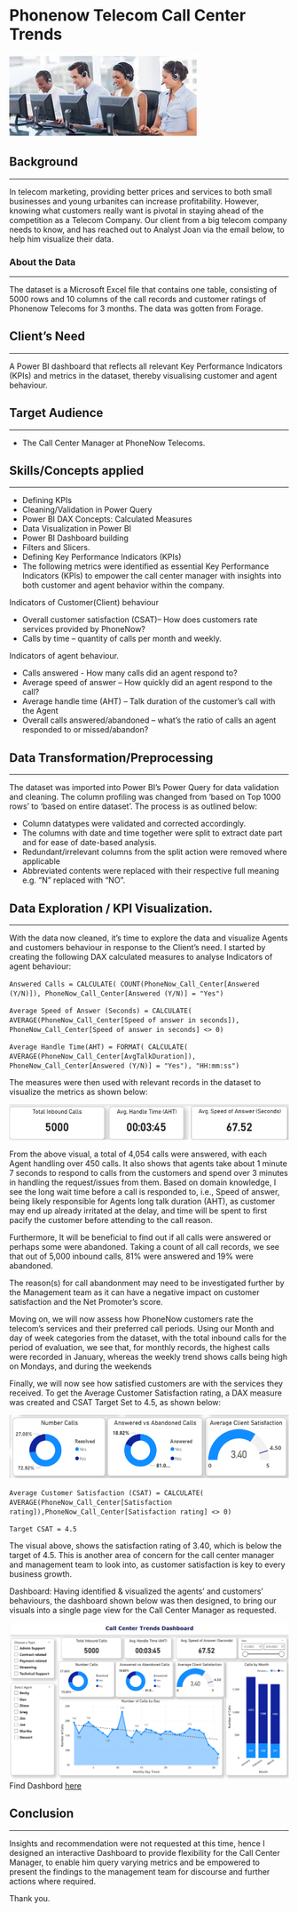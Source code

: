 # Phonenow Telecom  Call Center Trends
<!-- telecome call center image -->
!['Telecom Call Center'](https://github.com/itsmearafik/call_center_analysis/blob/main/images/telecom_call_center.jpeg)

## Background

---

In telecom marketing, providing better prices and services to both small businesses and young urbanites can increase profitability. However, knowing what customers really want is pivotal in staying ahead of the competition as a Telecom Company. Our client from a big telecom company needs to know, and has reached out to Analyst Joan via the email below, to help him visualize their data.

### About the Data

---

The dataset is a Microsoft Excel file that contains one table, consisting of 5000 rows and 10 columns of the call records and customer ratings of Phonenow Telecoms for 3 months. The data was gotten from Forage.

## Client’s Need

---

A Power BI dashboard that reflects all relevant Key Performance Indicators (KPIs) and metrics in the dataset, thereby visualising customer and agent behaviour.

## Target Audience

---

* The Call Center Manager at PhoneNow Telecoms.

## Skills/Concepts applied

---

* Defining KPIs
* Cleaning/Validation in Power Query
* Power BI DAX Concepts: Calculated Measures
* Data Visualization in Power BI
* Power BI Dashboard building
* Filters and Slicers.
* Defining Key Performance Indicators (KPIs)
* The following metrics were identified as essential Key Performance Indicators (KPIs) to empower the call center manager with insights into both customer and agent behavior within the company.

Indicators of Customer(Client) behaviour

* Overall customer satisfaction (CSAT)– How does customers rate services provided by PhoneNow?
* Calls by time – quantity of calls per month and weekly.

Indicators of agent behaviour.

* Calls answered - How many calls did an agent respond to?
* Average speed of answer – How quickly did an agent respond to the call?
* Average handle time (AHT) – Talk duration of the customer’s call with the Agent
* Overall calls answered/abandoned – what’s the ratio of calls an agent responded to or missed/abandon?

## Data Transformation/Preprocessing

---

The dataset was imported into Power BI’s Power Query for data validation and cleaning. The column profiling was changed from ‘based on Top 1000 rows’ to ‘based on entire dataset’.
The process is as outlined below:

* Column datatypes were validated and corrected accordingly.
* The columns with date and time together were split to extract date part and for ease of date-based analysis.
* Redundant/irrelevant columns from the split action were removed where applicable
* Abbreviated contents were replaced with their respective full meaning e.g. “N” replaced with “NO”.

## Data Exploration / KPI Visualization.

---

With the data now cleaned, it’s time to explore the data and visualize Agents and customers behaviour in response to the Client’s need. I started by creating the following DAX calculated measures to analyse Indicators of agent behaviour:

`Answered Calls = CALCULATE( COUNT(PhoneNow_Call_Center[Answered (Y/N)]), PhoneNow_Call_Center[Answered (Y/N)] = "Yes")`

`Average Speed of Answer (Seconds) = CALCULATE( AVERAGE(PhoneNow_Call_Center[Speed of answer in seconds]), PhoneNow_Call_Center[Speed of answer in seconds] <> 0)`

`Average Handle Time(AHT) = FORMAT( CALCULATE( AVERAGE(PhoneNow_Call_Center[AvgTalkDuration]), PhoneNow_Call_Center[Answered (Y/N)] = "Yes"), "HH:mm:ss")`

The measures were then used with relevant records in the dataset to visualize the metrics as shown below:

!['Data Measures'](https://github.com/itsmearafik/call_center_analysis/blob/main/images/metrics.png)

From the above visual, a total of 4,054 calls were answered, with each Agent handling over 450 calls. It also shows that agents take about 1 minute 7 seconds to respond to calls from the customers and spend over 3 minutes in handling the request/issues from them. Based on domain knowledge, I see the long wait time before a call is responded to, i.e., Speed of answer, being likely responsible for Agents long talk duration (AHT), as customer may end up already irritated at the delay, and time will be spent to first pacify the customer before attending to the call reason.

Furthermore, It will be beneficial to find out if all calls were answered or perhaps some were abandoned. Taking a count of all call records, we see that out of 5,000 inbound calls, 81% were answered and 19% were abandoned.

The reason(s) for call abandonment may need to be investigated further by the Management team as it can have a negative impact on customer satisfaction and the Net Promoter’s score.

Moving on, we will now assess how PhoneNow customers rate the telecom’s services and their preferred call periods. Using our Month and day of week categories from the dataset, with the total inbound calls for the period of evaluation, we see that, for monthly records, the highest calls were recorded in January, whereas the weekly trend shows calls being high on Mondays, and during the weekends

Finally, we will now see how satisfied customers are with the services they received. To get the Average Customer Satisfaction rating, a DAX measure was created and CSAT Target Set to 4.5, as shown below:

!['Call Centre Data Distribution'](https://github.com/itsmearafik/call_center_analysis/blob/main/images/distribuition.png)

`Average Customer Satisfaction (CSAT) = CALCULATE( AVERAGE(PhoneNow_Call_Center[Satisfaction rating]),PhoneNow_Call_Center[Satisfaction rating] <> 0)`

`Target CSAT = 4.5`

The visual above, shows the satisfaction rating of 3.40, which is below the target of 4.5. This is another area of concern for the call center manager and management team to look into, as customer satisfaction is key to every business growth.

Dashboard:
Having identified & visualized the agents’ and customers’ behaviours, the dashboard shown below was then designed, to bring our visuals into a single page view for the Call Center Manager as requested.

!['Call Center Dashboard'](https://github.com/itsmearafik/call_center_analysis/blob/main/images/dashboard.png)
Find Dashbord [here](https://github.com/itsmearafik/call_center_analysis/blob/main/calcenter_dashboard.pbix)

## Conclusion

---

Insights and recommendation were not requested at this time, hence I designed an interactive Dashboard to provide flexibility for the Call Center Manager, to enable him query varying metrics and be empowered to present the findings to the management team for discourse and further actions where required.


Thank you.
